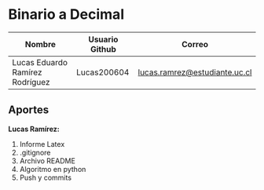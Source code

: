 # Binario a Decimal



| Nombre | Usuario Github | Correo |
|-----------|-----------|-----------|
| Lucas Eduardo Ramírez Rodríguez    | Lucas200604   | lucas.ramrez@estudiante.uc.cl    |

## Aportes

**Lucas Ramírez:**

 1. Informe Latex
 2. .gitignore
 3. Archivo README
 4. Algoritmo en python
 5. Push y commits